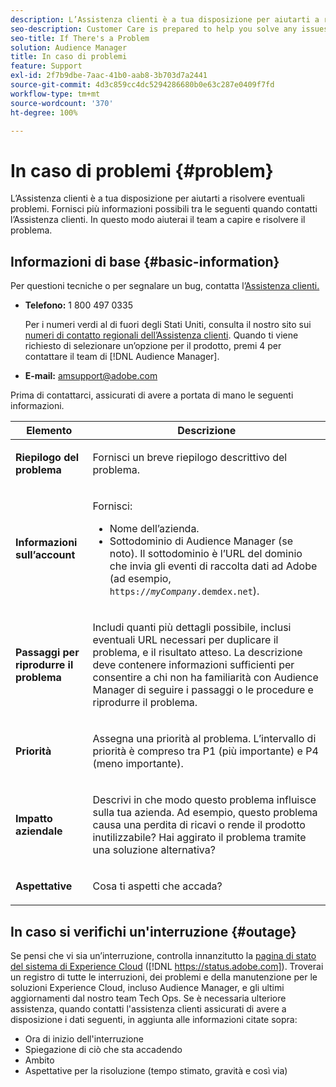 ```yaml
---
description: L’Assistenza clienti è a tua disposizione per aiutarti a risolvere eventuali problemi. Fornisci più informazioni possibili tra le seguenti quando contatti l’Assistenza clienti. In questo modo aiuterai il team a capire e risolvere il problema.
seo-description: Customer Care is prepared to help you solve any issues that might arise. Provide as much of this information as you can when contacting Customer Care. This will help the team understand and resolve your issue.
seo-title: If There's a Problem
solution: Audience Manager
title: In caso di problemi
feature: Support
exl-id: 2f7b9dbe-7aac-41b0-aab8-3b703d7a2441
source-git-commit: 4d3c859cc4dc5294286680b0e63c287e0409f7fd
workflow-type: tm+mt
source-wordcount: '370'
ht-degree: 100%

---
```


# In caso di problemi {#problem}

L’Assistenza clienti è a tua disposizione per aiutarti a risolvere eventuali problemi. Fornisci più informazioni possibili tra le seguenti quando contatti l’Assistenza clienti. In questo modo aiuterai il team a capire e risolvere il problema.

## Informazioni di base {#basic-information}

<!-- 

r_problem.xml

 -->

Per questioni tecniche o per segnalare un bug, contatta l’[Assistenza clienti.](https://helpx.adobe.com/it/marketing-cloud/contact-support.html)

* **Telefono:** 1 800 497 0335

  Per i numeri verdi al di fuori degli Stati Uniti, consulta il nostro sito sui [numeri di contatto regionali dell’Assistenza clienti](https://helpx.adobe.com/it/contact/dma-external/DMACustomeCareRegionalPhoneNumbers.html). Quando ti viene richiesto di selezionare un’opzione per il prodotto, premi 4 per contattare il team di [!DNL Audience Manager].

* **E-mail:** amsupport@adobe.com

Prima di contattarci, assicurati di avere a portata di mano le seguenti informazioni.

<table id="table_28E76031E2804265B1A48AB2659F68F0"> 
 <thead> 
  <tr> 
   <th colname="col1" class="entry"> Elemento </th> 
   <th colname="col2" class="entry"> Descrizione </th> 
  </tr>
 </thead>
 <tbody> 
  <tr> 
   <td colname="col1"> <p><b>Riepilogo del problema</b> </p> </td> 
   <td colname="col2"> <p>Fornisci un breve riepilogo descrittivo del problema. </p> </td> 
  </tr> 
  <tr> 
   <td colname="col1"> <p><b>Informazioni sull’account</b> </p> </td> 
   <td colname="col2"> <p>Fornisci: </p> <p> 
     <ul id="ul_6ACF6EF2165C4041A891FF36D78BBA63"> 
      <li id="li_86573CAAE8454BE6BDF44F9A8281FF95">Nome dell’azienda. </li> 
      <li id="li_8259BB738BA84A13982A8E84BCF56B2A">Sottodominio di <span class="keyword">Audience Manager</span> (se noto). Il sottodominio è l’URL del dominio che invia gli eventi di raccolta dati ad <span class="keyword">Adobe</span> (ad esempio, <code>https://<i>myCompany</i>.demdex.net</code>). </li> 
     </ul> </p> </td> 
  </tr> 
  <tr> 
   <td colname="col1"> <p><b>Passaggi per riprodurre il problema</b> </p> </td> 
   <td colname="col2"> <p>Includi quanti più dettagli possibile, inclusi eventuali URL necessari per duplicare il problema, e il risultato atteso. La descrizione deve contenere informazioni sufficienti per consentire a chi non ha familiarità con <span class="keyword">Audience Manager</span> di seguire i passaggi o le procedure e riprodurre il problema. </p> </td> 
  </tr> 
  <tr> 
   <td colname="col1"> <p><b>Priorità</b> </p> </td> 
   <td colname="col2"> <p>Assegna una priorità al problema. L’intervallo di priorità è compreso tra P1 (più importante) e P4 (meno importante). </p> </td> 
  </tr> 
  <tr> 
   <td colname="col1"> <p><b>Impatto aziendale</b> </p> </td> 
   <td colname="col2"> <p>Descrivi in che modo questo problema influisce sulla tua azienda. Ad esempio, questo problema causa una perdita di ricavi o rende il prodotto inutilizzabile? Hai aggirato il problema tramite una soluzione alternativa? </p> </td> 
  </tr> 
  <tr> 
   <td colname="col1"> <p><b>Aspettative</b> </p> </td> 
   <td colname="col2"> <p>Cosa ti aspetti che accada? </p> </td> 
  </tr> 
 </tbody> 
</table>

## In caso si verifichi un&#39;interruzione {#outage}

Se pensi che vi sia un’interruzione, controlla innanzitutto la [pagina di stato del sistema di Experience Cloud](https://status.adobe.com) ([!DNL https://status.adobe.com]). Troverai un registro di tutte le interruzioni, dei problemi e della manutenzione per le soluzioni Experience Cloud, incluso Audience Manager, e gli ultimi aggiornamenti dal nostro team Tech Ops. Se è necessaria ulteriore assistenza, quando contatti l&#39;assistenza clienti assicurati di avere a disposizione i dati seguenti, in aggiunta alle informazioni citate sopra:

* Ora di inizio dell&#39;interruzione
* Spiegazione di ciò che sta accadendo
* Ambito
* Aspettative per la risoluzione (tempo stimato, gravità e così via)
